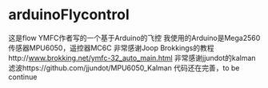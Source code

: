 # arduinoFlycontrol
这是flow YMFC作者写的一个基于Arduino的飞控
我使用的Arduino是Mega2560
传感器MPU6050，遥控器MC6C
非常感谢Joop Brokkings的教程http://www.brokking.net/ymfc-32_auto_main.html
非常感谢jjundot的kalman滤波https://github.com/jjundot/MPU6050_Kalman
代码还在完善，to be continue


